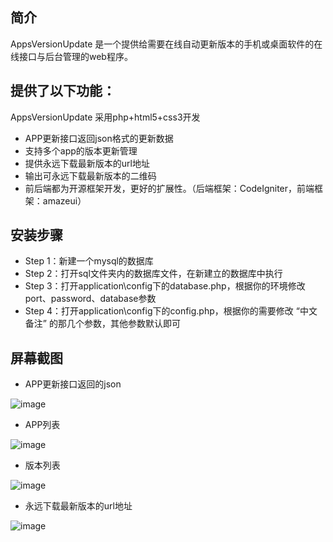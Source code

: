 ﻿## 简介

AppsVersionUpdate 是一个提供给需要在线自动更新版本的手机或桌面软件的在线接口与后台管理的web程序。

## 提供了以下功能：

AppsVersionUpdate 采用php+html5+css3开发

*  APP更新接口返回json格式的更新数据
*  支持多个app的版本更新管理
*  提供永远下载最新版本的url地址
*  输出可永远下载最新版本的二维码
*  前后端都为开源框架开发，更好的扩展性。（后端框架：CodeIgniter，前端框架：amazeui）

## 安装步骤

*  Step 1：新建一个mysql的数据库
*  Step 2：打开sql文件夹内的数据库文件，在新建立的数据库中执行
*  Step 3：打开application\config下的database.php，根据你的环境修改port、password、database参数
*  Step 4：打开application\config下的config.php，根据你的需要修改 “中文备注” 的那几个参数，其他参数默认即可

## 屏幕截图

*  APP更新接口返回的json

![image](https://raw.githubusercontent.com/onanying/AppsVersionUpdate/master/screenshot/json.png)

*  APP列表

![image](https://raw.githubusercontent.com/onanying/AppsVersionUpdate/master/screenshot/app_list.png)

*  版本列表

![image](https://raw.githubusercontent.com/onanying/AppsVersionUpdate/master/screenshot/version_list.png)

*  永远下载最新版本的url地址

![image](https://raw.githubusercontent.com/onanying/AppsVersionUpdate/master/screenshot/down_app_url.png)
